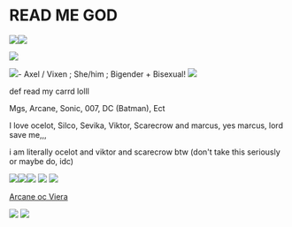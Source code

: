 # READ ME GOD

![](https://64.media.tumblr.com/fef04d4c4b1665dc5b9e388836ac7f78/6e86c1ea1a99a4a0-5c/s250x400/25f21d95fc099da757a78f5038a5e6f2a8aea100.gif)![](https://64.media.tumblr.com/fa787a9840c26e9d280e7f72fb2e540b/ef52e834644ced43-ee/s250x400/1b0787c528690836edfa9f7faf1c826a08385eeb.gif)

![](https://64.media.tumblr.com/c96e944adce47c5f25a352c3304e8978/f33aac59ae8d1bf2-3a/s540x810/01a5861a645e9b98eb225c618701faffb031c9fb.pnj)

![](https://64.media.tumblr.com/5dbdd69e1a681f14a483b4098da5548e/6e86c1ea1a99a4a0-5b/s250x400/14fe77e93818aede117a8b8f89481e853f2d37a3.gifv)- Axel / Vixen ; She/him ; Bigender + Bisexual! ![](https://64.media.tumblr.com/0dea7b45d8c0b714265531c6b2b1644f/6e86c1ea1a99a4a0-b3/s250x400/23b62945d59135814554d26aae84d26a626bb615.gifv)

def read my carrd lolll

Mgs, Arcane, Sonic, 007, DC (Batman), Ect

I love ocelot, Silco, Sevika, Viktor, Scarecrow and marcus, yes marcus, lord save me,,, 

i am literally ocelot and viktor and scarecrow btw (don't take this seriously or maybe do, idc)

![](https://64.media.tumblr.com/7e407f272792dabee8db5363493affe9/6e86c1ea1a99a4a0-95/s100x200/8710ceaec90864fcd99803aba0bc31e50bce62f7.gifv)![](https://64.media.tumblr.com/8c8c6e08280e3d040f593403c1182fe3/6e86c1ea1a99a4a0-e9/s100x200/1d428d30af3790aec12e3937002830d1c7ca103c.gif)![](https://cdn.discordapp.com/attachments/843985654463332395/1314054244713762836/cf9795a0-7c21-4e0a-a62b-792e84f37d79.gif?ex=6759a021&is=67584ea1&hm=4a0a221a1d9f768232718b3af1627697e4db3105a0e2795d72a142c7ae8aa2db&) ![](https://64.media.tumblr.com/c50a4fa2779fde418e9fa74855979d93/6e86c1ea1a99a4a0-58/s100x200/359d52d81f99db59f81ddea99fcd2f5d6563f3ff.gifv) ![](https://64.media.tumblr.com/a73c5727ae9ab04801a11b61667d17a0/6e86c1ea1a99a4a0-aa/s100x200/ee3c2f103e5708847d92b47fe856ac3e397f5f3c.gifv)

[Arcane oc Viera](https://unvale.io/character/0ce8f408-5762-4f28-ad8c-45f170c3f612)

![](https://64.media.tumblr.com/a80a1228ec470a21fcf4f48a1fb8ee79/4208fdf8dccd6722-ec/s500x750/c8ca8db0b3815ef67c618eda80749eee978cfe09.gifv)
![](https://64.media.tumblr.com/09b670123082d45a10b2a431b1138ce8/de79baa0a4f7ad1d-be/s1280x1920/a44b7cc996e4e0405dda32db3010b4052e92dd3f.gifv)

